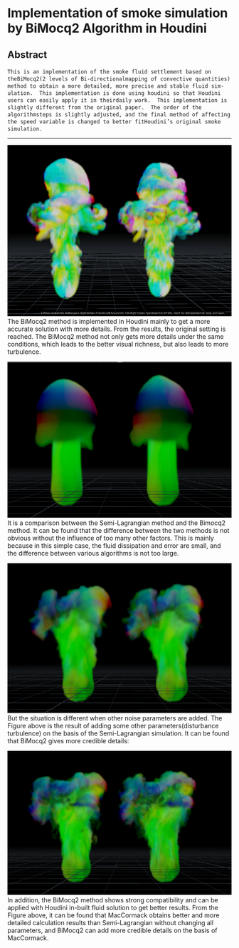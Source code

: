 # Implementation of smoke simulation by BiMocq2 Algorithm in Houdini 


## Abstract

    This is an implementation of the smoke fluid settlement based on theBiMocq2(2 levels of Bi-directionalmapping of convective quantities) method to obtain a more detailed, more precise and stable fluid sim-ulation.  This implementation is done using houdini so that Houdini users can easily apply it in theirdaily work.  This implementation is slightly different from the original paper.  The order of the algorithmsteps is slightly adjusted, and the final method of affecting the speed variable is changed to better fitHoudini’s original smoke simulation.
----

![the left one is the Houdini preset billowy Smoke. The right one is the result of replacing the MacCormack advection in the preset with BiMocq2](Snipaste_2020-08-19_21-28-57.png)   
    The BiMocq2 method is implemented in Houdini mainly to get a more accurate solution with more details. From the results, the original setting is reached. The BiMocq2 method not only gets more details under the same conditions, which leads to the better visual richness, but also leads to more turbulence.

![The left one is Semi-Lagrangian. The right one is BiMocq2](Snipaste_2020-08-20_09-59-26.png)
    It is a comparison between the Semi-Lagrangian method and the Bimocq2 method. It can be found that the difference between the two methods is not obvious without the influence of too many other factors. This is mainly because in this simple case, the fluid dissipation and error are small, and the difference between various algorithms is not too large.

![The left one is Semi-Lagrangian with Noise. The right one is BiMocq2 with Noise](Snipaste_2020-08-20_10-02-38.png)
     But the situation is different when other noise parameters are added. The Figure above is the result of adding some other parameters(disturbance turbulence) on the basis of the Semi-Lagrangian simulation. It can be found that BiMocq2 gives more credible details:

![The left one is MacCormack with Noise. The right one is MacCormack + BiMocq2 with Noise](Snipaste_2020-08-20_10-03-06.png)
     In addition, the BiMocq2 method shows strong compatibility and can be applied with Houdini in-built fluid solution to get better results.
    From the Figure above, it can be found that MacCormack obtains better and more detailed calculation results than Semi-Lagrangian without changing all parameters, and BiMocq2 can add more credible details on the basis of MacCormack.


